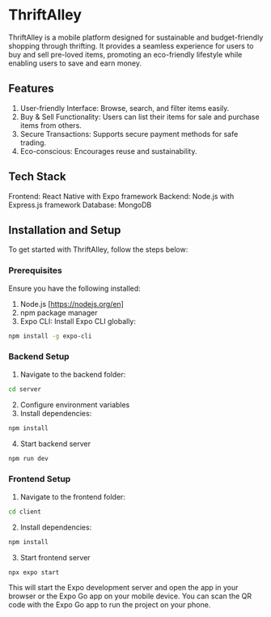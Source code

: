 # ThriftAlley

ThriftAlley is a mobile platform designed for sustainable and budget-friendly shopping through thrifting. It provides a seamless experience for users to buy and sell pre-loved items, promoting an eco-friendly lifestyle while enabling users to save and earn money.

## Features
1. User-friendly Interface: Browse, search, and filter items easily.
2. Buy & Sell Functionality: Users can list their items for sale and purchase items from others.
3. Secure Transactions: Supports secure payment methods for safe trading.
4. Eco-conscious: Encourages reuse and sustainability.

## Tech Stack
Frontend: React Native with Expo framework
Backend: Node.js with Express.js framework
Database: MongoDB 

## Installation and Setup
To get started with ThriftAlley, follow the steps below:

### Prerequisites
Ensure you have the following installed:

1. Node.js [https://nodejs.org/en]
2. npm package manager
3. Expo CLI: Install Expo CLI globally:
```bash
npm install -g expo-cli
```
### Backend Setup
1. Navigate to the backend folder:
``` bash
cd server
```
2. Configure environment variables
3. Install dependencies:
```bash
npm install 
```
4. Start backend server
```bash
npm run dev
```

### Frontend Setup
1. Navigate to the frontend folder:
``` bash
cd client
```
2. Install dependencies:
```bash
npm install
```
3. Start frontend server
```bash
npx expo start
```
This will start the Expo development server and open the app in your browser or the Expo Go app on your mobile device. You can scan the QR code with the Expo Go app to run the project on your phone.
